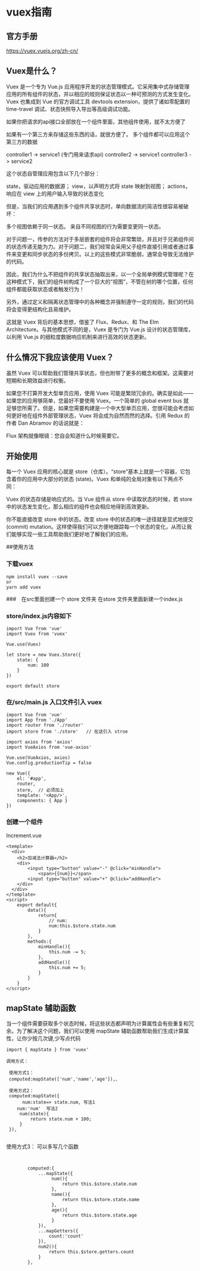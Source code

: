 # vuex指南
## 官方手册
https://vuex.vuejs.org/zh-cn/


## Vuex是什么？
Vuex 是一个专为 Vue.js 应用程序开发的状态管理模式。它采用集中式存储管理应用的所有组件的状态，并以相应的规则保证状态以一种可预测的方式发生变化。Vuex 也集成到 Vue 的官方调试工具 devtools extension，提供了诸如零配置的 time-travel 调试、状态快照导入导出等高级调试功能。


如果你把请求的api接口全部放在一个组件里面，其他组件使用，就不太方便了

如果有一个第三方来存储这些东西的话，就很方便了。
多个组件都可以应用这个第三方的数据

controller1 -> service1 (专门用来请求api)
controller2 -> service1
controller3 -> service2

这个状态自管理应用包含以下几个部分：

state，驱动应用的数据源；
view，以声明方式将 state 映射到视图；
actions，响应在 view 上的用户输入导致的状态变化  

但是，当我们的应用遇到多个组件共享状态时，单向数据流的简洁性很容易被破坏：

多个视图依赖于同一状态。
来自不同视图的行为需要变更同一状态。

对于问题一，传参的方法对于多层嵌套的组件将会非常繁琐，并且对于兄弟组件间的状态传递无能为力。对于问题二，我们经常会采用父子组件直接引用或者通过事件来变更和同步状态的多份拷贝。以上的这些模式非常脆弱，通常会导致无法维护的代码。

因此，我们为什么不把组件的共享状态抽取出来，以一个全局单例模式管理呢？在这种模式下，我们的组件树构成了一个巨大的“视图”，不管在树的哪个位置，任何组件都能获取状态或者触发行为！

另外，通过定义和隔离状态管理中的各种概念并强制遵守一定的规则，我们的代码将会变得更结构化且易维护。

这就是 Vuex 背后的基本思想，借鉴了 Flux、Redux、和 The Elm Architecture。与其他模式不同的是，Vuex 是专门为 Vue.js 设计的状态管理库，以利用 Vue.js 的细粒度数据响应机制来进行高效的状态更新。

## 什么情况下我应该使用 Vuex？

虽然 Vuex 可以帮助我们管理共享状态，但也附带了更多的概念和框架。这需要对短期和长期效益进行权衡。

如果您不打算开发大型单页应用，使用 Vuex 可能是繁琐冗余的。确实是如此——如果您的应用够简单，您最好不要使用 Vuex。一个简单的 global event bus 就足够您所需了。但是，如果您需要构建是一个中大型单页应用，您很可能会考虑如何更好地在组件外部管理状态，Vuex 将会成为自然而然的选择。引用 Redux 的作者 Dan Abramov 的话说就是：

Flux 架构就像眼镜：您自会知道什么时候需要它。

## 开始使用
每一个 Vuex 应用的核心就是 store（仓库）。“store”基本上就是一个容器，它包含着你的应用中大部分的状态 (state)。Vuex 和单纯的全局对象有以下两点不同：

Vuex 的状态存储是响应式的。当 Vue 组件从 store 中读取状态的时候，若 store 中的状态发生变化，那么相应的组件也会相应地得到高效更新。

你不能直接改变 store 中的状态。改变 store 中的状态的唯一途径就是显式地提交 (commit) mutation。这样使得我们可以方便地跟踪每一个状态的变化，从而让我们能够实现一些工具帮助我们更好地了解我们的应用。

##使用方法

### 下载vuex

```
npm install vuex --save
or
yarn add vuex
```

###　在src里面创建一个 store 文件夹
    在store 文件夹里面新建一个index.js

### store/index.js内容如下

```
import Vue from 'vue'
import Vuex from 'vuex'

Vue.use(Vuex)

let store = new Vuex.Store({
    state: {
        num: 100
    }
})

export default store
```

### 在/src/main.js 入口文件引入 vuex

```
import Vue from 'vue'
import App from './App'
import router from './router'
import store from './store'   // 在这引入 stroe 

import axios from 'axios'
import VueAxios from 'vue-axios'

Vue.use(VueAxios, axios)
Vue.config.productionTip = false

new Vue({
    el: '#app',
    router,
    store,  // 必须加上
    template: '<App/>',
    components: { App }
})
```

### 创建一个组件
Increment.vue

```
<template>
  <div>
    <h2>加减法计算器</h2>
    <div>
        <input type="button" value="-" @click="minHandle">
            <span>{{num}}</span>
        <input type="button" value="+" @click="addHandle">
    </div>
  </div>
</template>
<script>
    export default{
        data(){
            return{
                // num:
                num:this.$store.state.num
            }
        },
        methods:{
            minHandle(){
                this.num -= 5;
            },
            addHandle(){
                this.num += 5;
            }
        }
    }
</script>
```


## mapState 辅助函数

当一个组件需要获取多个状态时候，将这些状态都声明为计算属性会有些重复和冗余。为了解决这个问题，我们可以使用 mapState 辅助函数帮助我们生成计算属性，让你少按几次键,少写点代码

```
import { mapState } from 'vuex'

调用方式：

 使用方式1：
 computed:mapState(['num','name','age']),、

 使用方式2：
 computed:mapState({
      num:state=> state.num, 写法1
    num:'num'  写法2
     num(state){
         return state.num + 100;
     }
 }),
 
```

使用方式3： 可以多写几个函数
```


        computed:{
            ...mapState({
                 num(){
                     return this.$store.state.num
                 },
                 name(){
                     return this.$store.state.name
                 },
                 age(){
                     return this.$store.state.age
                 }
            }),
            ...mapGetters({
                count:'count'
            }),
            num2(){
                return this.$store.getters.count
            }
        },


```

